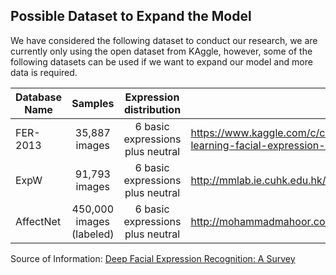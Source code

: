 Possible Dataset to Expand the Model
-----

We have considered the following dataset to conduct our research, we are currently only using the open dataset from KAggle, however, some of the following datasets 
can be used if we want to expand our model and more data is required.

| Database Name  | Samples | Expression distribution | URL | Comments  |
| -------------- |:-------:|:-----------------------:|-----|:---------:|
| FER-2013 | 35,887 images | 6 basic expressions plus neutral | https://www.kaggle.com/c/challenges-in-representation-learning-facial-expression-recognition-challenge | (using) Open Dataset |
| ExpW | 91,793 images | 6 basic expressions plus neutral | http://mmlab.ie.cuhk.edu.hk/projects/socialrelation/index.html | Access Request Required |
| AffectNet | 450,000 images (labeled)| 6 basic expressions plus neutral | http://mohammadmahoor.com/databases-codes/ | Access Request Required |

Source of Information: [Deep Facial Expression Recognition: A Survey](https://arxiv.org/pdf/1804.08348.pdf)
